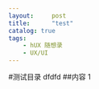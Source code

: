 ```yaml
---
layout:     post
title:      "test"
catalog: true
tags:
    - hUX 随想录
    - UX/UI
---
```

#测试目录
dfdfd
##内容
1